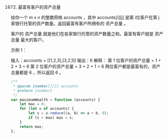 1672. 最富有客户的资产总量

给你一个 m x n 的整数网格 accounts ，其中 accounts[i][j] 是第 i​​​​​​​​​​​​ 位客户在第 j 家银行托管的资产数量。返回最富有客户所拥有的 资产总量 。

客户的 资产总量 就是他们在各家银行托管的资产数量之和。最富有客户就是 资产总量 最大的客户。

示例 1：

输入：accounts = [[1,2,3],[3,2,1]]
输出：6
解释：
第 1 位客户的资产总量 = 1 + 2 + 3 = 6
第 2 位客户的资产总量 = 3 + 2 + 1 = 6
两位客户都是最富有的，资产总量都是 6 ，所以返回 6 。

```js
/**
 * @param {number[][]} accounts
 * @return {number}
 */
var maximumWealth = function (accounts) {
    let max = 0;
    for (let x of accounts) {
        let s = x.reduce((a, b) => a + b, 0);
        if (s > max) max = s;
    }
    return max;
};
```
